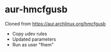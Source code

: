 # aur-hmcfgusb
Cloned from https://aur.archlinux.org/hmcfgusb

- Copy udev rules
- Updated parameters
- Run as user "fhem"
